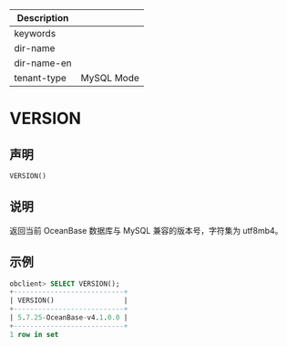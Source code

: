 | Description   |                 |
|---------------|-----------------|
| keywords      |                 |
| dir-name      |                 |
| dir-name-en   |                 |
| tenant-type   | MySQL Mode      |

# VERSION

## 声明

```sql
VERSION()
```

## 说明

返回当前 OceanBase 数据库与 MySQL 兼容的版本号，字符集为 utf8mb4。

## 示例

```sql
obclient> SELECT VERSION();
+---------------------------+
| VERSION()                 |
+---------------------------+
| 5.7.25-OceanBase-v4.1.0.0 |
+---------------------------+
1 row in set
```
